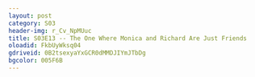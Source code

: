 ```yaml
---
layout: post 
category: S03 
header-img: r_Cv_NpMUuc 
title: S03E13 -- The One Where Monica and Richard Are Just Friends 
oloadid: FkbUyWksq04 
gdriveid: 0B2tsexyaYxGCR0dMMDJIYmJTbDg 
bgcolor: 005F6B
--- 
```

<!--more--> 
